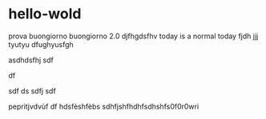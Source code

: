 # hello-wold
prova
buongiorno
buongiorno 2.0
djfhgdsfhv
today is a normal today
fjdh
jjj
tyutyu
dfughyusfgh

asdhdsfhj
sdf

df

sdf
ds
sdfj
sdf


pepritjvdvùf
df
hdsfèshfèbs
sdhfjshfhdhfsdhshfs0f0r0wri

